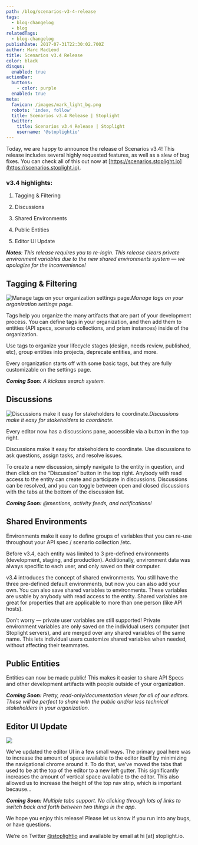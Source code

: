```yaml
---
path: /blog/scenarios-v3-4-release
tags:
  - blog-changelog
  - blog
relatedTags:
  - blog-changelog
publishDate: 2017-07-31T22:30:02.700Z
author: Marc MacLeod
title: Scenarios v3.4 Release
color: black
disqus:
  enabled: true
actionBar:
  buttons:
    - color: purple
  enabled: true
meta:
  favicon: /images/mark_light_bg.png
  robots: 'index, follow'
  title: Scenarios v3.4 Release | Stoplight
  twitter:
    title: Scenarios v3.4 Release | Stoplight
    username: '@stoplightio'
---
```

Today, we are happy to announce the release of Scenarios v3.4! This release includes several highly requested features, as well as a slew of bug fixes. You can check all of this out now at [https://scenarios.stoplight.io](https://scenarios.stoplight.io).

### v3.4 highlights:

1. Tagging & Filtering

1. Discussions

1. Shared Environments

1. Public Entities

1. Editor UI Update

***Notes**: This release requires you to re-login. This release clears private environment variables due to the new shared environments system — we apologize for the inconvenience!*

## Tagging & Filtering

![Manage tags on your organization settings page.](https://cdn-images-1.medium.com/max/4688/1*uGL3lxZulxt8hIKDI6jFuQ.png)*Manage tags on your organization settings page.*

Tags help you organize the many artifacts that are part of your development process. You can define tags in your organization, and then add them to entities (API specs, scenario collections, and prism instances) inside of the organization.

Use tags to organize your lifecycle stages (design, needs review, published, etc), group entities into projects, deprecate entities, and more.

Every organization starts off with some basic tags, but they are fully customizable on the settings page.

***Coming Soon:** A kickass search system.*

## Discussions

![Discussions make it easy for stakeholders to coordinate.](https://cdn-images-1.medium.com/max/2376/1*T5Jzo_KtjS6x-yAgYdWt6w.png)*Discussions make it easy for stakeholders to coordinate.*

Every editor now has a discussions pane, accessible via a button in the top right.

Discussions make it easy for stakeholders to coordinate. Use discussions to ask questions, assign tasks, and resolve issues.

To create a new discussion, simply navigate to the entity in question, and then click on the “Discussion” button in the top right. Anybody with read access to the entity can create and participate in discussions. Discussions can be resolved, and you can toggle between open and closed discussions with the tabs at the bottom of the discussion list.

***Coming Soon:** @mentions, activity feeds, and notifications!*

## Shared Environments

Environments make it easy to define groups of variables that you can re-use throughout your API spec / scenario collection /etc.

Before v3.4, each entity was limited to 3 pre-defined environments (development, staging, and production). Additionally, environment data was always specific to each user, and only saved on their computer.

v3.4 introduces the concept of shared environments. You still have the three pre-defined default environments, but now you can also add your own. You can also save shared variables to environments. These variables are usable by anybody with read access to the entity. Shared variables are great for properties that are applicable to more than one person (like API hosts).

Don’t worry — private user variables are still supported! Private environment variables are only saved on the individual users computer (not Stoplight servers), and are merged over any shared variables of the same name. This lets individual users customize shared variables when needed, without affecting their teammates.

## Public Entities

Entities can now be made public! This makes it easier to share API Specs and other development artifacts with people outside of your organization.

***Coming Soon:** Pretty, read-only/documentation views for all of our editors. These will be perfect to share with the public and/or less technical stakeholders in your organization.*

## Editor UI Update

![](https://cdn-images-1.medium.com/max/5960/1*7aGeACeAj1xr_i8wwZV9CA.png)

We’ve updated the editor UI in a few small ways. The primary goal here was to increase the amount of space available to the editor itself by minimizing the navigational chrome around it. To do that, we’ve moved the tabs that used to be at the top of the editor to a new left gutter. This significantly increases the amount of vertical space available to the editor. This also allowed us to increase the height of the top nav strip, which is important because…

***Coming Soon:** Multiple tabs support. No clicking through lots of links to switch back and forth between two things in the app.*

We hope you enjoy this release! Please let us know if you run into any bugs, or have questions.

We’re on Twitter [@stoplightio](http://twitter.com/stoplightio) and available by email at hi [at] stoplight.io.
